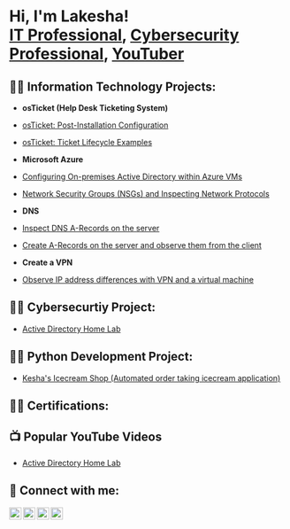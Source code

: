 <h1>Hi, I'm Lakesha! <br/><a href="https://github.com/Ldavis36706"><a href="https://www.linkedin.com/in/lakesha-hunter/">IT Professional</a>, <a href="https://www.linkedin.com/in/lakesha-hunter/">Cybersecurity Professional</a>, <a href="https://www.youtube.com/c/joshmadakor">YouTuber</a></h1>


<h2>👨‍💻 Information Technology Projects:</h2>

  - <b>osTicket (Help Desk Ticketing System)</b>
  - [osTicket: Post-Installation Configuration](https://github.com/Ldavis36706/post-install-config)
  - [osTicket: Ticket Lifecycle Examples](https://github.com/Ldavis36706/ticket-lifecycle)
    
- <b>Microsoft Azure</b>
- [Configuring On-premises Active Directory within Azure VMs](https://github.com/Ldavis36706/configure-ad)
- [Network Security Groups (NSGs) and Inspecting Network Protocols](https://github.com/Ldavis36706/azure-network-protocols)

- <b>DNS</b>
- [Inspect DNS A-Records on the server](https://github.com/Ldavis36706/dns)
- [Create A-Records on the server and observe them from the client](https://github.com/Ldavis36706/a-records)

- <b>Create a VPN</b>
- [Observe IP address differences with VPN and a virtual machine](https://github.com/Ldavis36706/azure-network-protocols)


<h2>👨‍💻 Cybersecurtiy Project:</h2>

  - [Active Directory Home Lab](https://github.com/Ldavis36706/ActiveDirectory)

<h2>👨‍💻 Python Development Project:</h2>

  - [Kesha's Icecream Shop (Automated order taking icecream application)](https://github.com/Ldavis36706/Kesha-s-Icecream-Shop)

<h2>👨‍💻 Certifications:</h2>

<h2>📺 Popular YouTube Videos</h2>

- [Active Directory Home Lab](https://github.com/joshmadakor1/Algorithms-Practice)

<h2> 🤳 Connect with me:</h2>

[<img align="left" alt="JoshMadakor | YouTube" width="22px" src="https://cdn.jsdelivr.net/npm/simple-icons@v3/icons/youtube.svg" />][youtube]
[<img align="left" alt="JoshMadakor | Twitter" width="22px" src="https://cdn.jsdelivr.net/npm/simple-icons@v3/icons/twitter.svg" />][twitter]
[<img align="left" alt="JoshMadakor | LinkedIn" width="22px" src="https://cdn.jsdelivr.net/npm/simple-icons@v3/icons/linkedin.svg" />][linkedin]
[<img align="left" alt="JoshMadakor | Instagram" width="22px" src="https://cdn.jsdelivr.net/npm/simple-icons@v3/icons/instagram.svg" />][instagram]

[twitter]: https://twitter.com/joshmadakor
[youtube]: https://www.youtube.com/c/joshmadakor
[instagram]: https://www.instagram.com/joshmadakor/
[linkedin]: https://linkedin.com/in/joshmadakor

<!--
**joshmadakor1/joshmadakor1** is a ✨ _special_ ✨ repository because its `README.md` (this file) appears on your GitHub profile.

Here are some ideas to get you started:

- 🔭 I’m currently working on ...
- 🌱 I’m currently learning ...
- 👯 I’m looking to collaborate on ...
- 🤔 I’m looking for help with ...
- 💬 Ask me about ...
- 📫 How to reach me: ...
- 😄 Pronouns: ...
- ⚡ Fun fact: ...
-->
